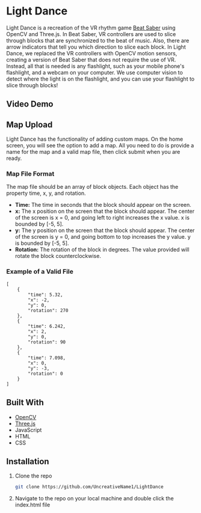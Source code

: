 # Light Dance

Light Dance is a recreation of the VR rhythm game [Beat Saber](https://beatsaber.com/) using OpenCV and Three.js. In Beat Saber, VR controllers are used to slice through blocks that are synchronized to the beat of music. Also, there are arrow indicators that tell you which direction to slice each block. In Light Dance, we replaced the VR controllers with OpenCV motion sensors, creating a version of Beat Saber that does not require the use of VR. Instead, all that is needed is any flashlight, such as your mobile phone's flashlight, and a webcam on your computer. We use computer vision to detect where the light is on the flashlight, and you can use your flashlight to slice through blocks!

## Video Demo

## Map Upload

Light Dance has the functionality of adding custom maps. On the home screen, you will see the option to add a map. All you need to do is provide a name for the map and a valid map file, then click submit when you are ready.

### Map File Format

The map file should be an array of block objects. Each object has the property time, x, y, and rotation.

- **Time:** The time in seconds that the block should appear on the screen.
- **x:** The x position on the screen that the block should appear. The center of the screen is x = 0, and going left to right increases the x value. x is bounded by [-5, 5].
- **y:** The y position on the screen that the block should appear. The center of the screen is y = 0, and going bottom to top increases the y value. y is bounded by [-5, 5].
- **Rotation:** The rotation of the block in degrees. The value provided will rotate the block counterclockwise.

### Example of a Valid File

```
[
    {
        "time": 5.32,
        "x": -2, 
        "y": 0,
        "rotation": 270
    },
    {
        "time": 6.242,
        "x": 2, 
        "y": 0,
        "rotation": 90
    },
    {
        "time": 7.098,
        "x": 0, 
        "y": -3,
        "rotation": 0
    }
]
```

## Built With

- [OpenCV](https://opencv.org/)
- [Three.js](https://threejs.org/)
- JavaScript
- HTML
- CSS

## Installation

1. Clone the repo
   ```sh
   git clone https://github.com/UncreativeName1/LightDance
   ```
2. Navigate to the repo on your local machine and double click the index.html file
